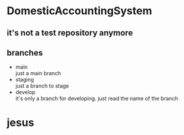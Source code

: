 # DomesticAccountingSystem
## it's not a test repository anymore
## branches
* main<br>
just a main branch
* staging<br>
just a branch to stage
* develop<br>
it's only a branch for developing. just read the name of the branch
# jesus
